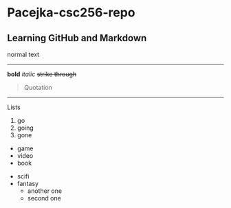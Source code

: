 # Pacejka-csc256-repo
## Learning GitHub and Markdown
normal text 
*** 
**bold** 
*italic* 
~~strike through~~
> Quotation 
***
Lists
1. go
2. going
3. gone

- game
- video
- book

+ scifi
+ fantasy
   - another one
   - second one
